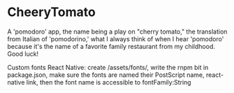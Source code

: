 # CheeryTomato

A 'pomodoro' app, the name being a play on "cherry tomato," the translation from Italian of 'pomodorino,' what I always think of when I hear 'pomodoro' because it's the name of a favorite family restaurant from my childhood. Good luck!

Custom fonts React Native: create /assets/fonts/, write the rnpm bit in package.json, make sure the fonts are named their PostScript name, react-native link, then the font name is accessible to fontFamily:String
